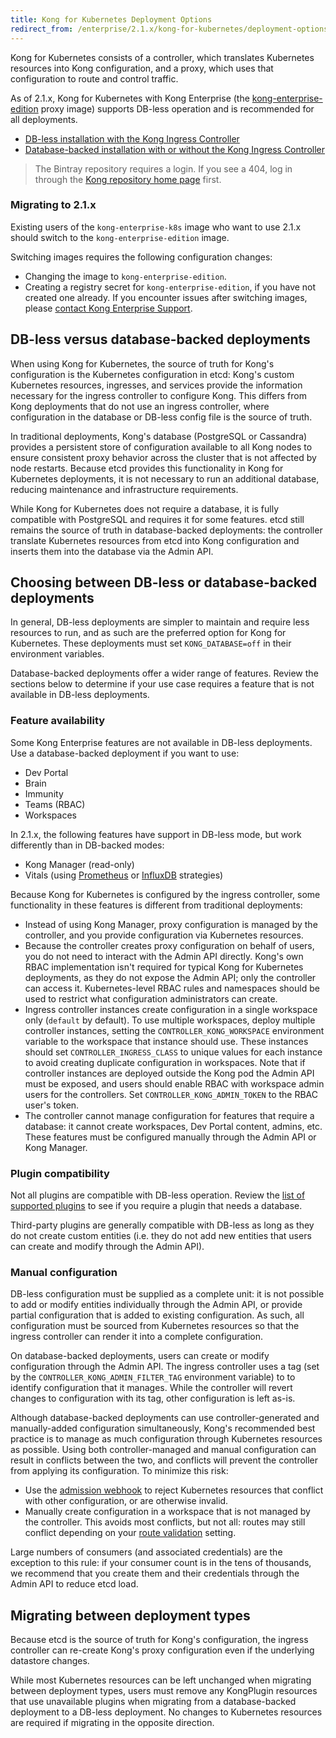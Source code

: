 ```yaml
---
title: Kong for Kubernetes Deployment Options
redirect_from: /enterprise/2.1.x/kong-for-kubernetes/deployment-options
---
```


Kong for Kubernetes consists of a controller, which translates Kubernetes
resources into Kong configuration, and a proxy, which uses that configuration
to route and control traffic.

As of 2.1.x, Kong for Kubernetes with Kong Enterprise
(the [kong-enterprise-edition][enterprise-bintray] proxy image) supports DB-less
operation and is recommended for all deployments.
* [DB-less installation with the Kong Ingress Controller][k4k8s-enterprise-install]
* [Database-backed installation with or without the Kong Ingress Controller][k4k8s-with-enterprise-install]

> The Bintray repository requires a login. If you see a 404, log in through the
[Kong repository home page](https://bintray.com/kong) first.

### Migrating to 2.1.x

Existing users of the `kong-enterprise-k8s` image who want to use 2.1.x should
switch to the `kong-enterprise-edition` image.

Switching images requires the following configuration changes:
* Changing the image to `kong-enterprise-edition`.
* Creating a registry secret for `kong-enterprise-edition`, if you have not
created one already.
If you encounter issues after switching images, please
[contact Kong Enterprise Support][support].

## DB-less versus database-backed deployments

When using Kong for Kubernetes, the source of truth for Kong's configuration is
the Kubernetes configuration in etcd: Kong's custom Kubernetes resources,
ingresses, and services provide the information necessary for the ingress
controller to configure Kong. This differs from Kong deployments that do not
use an ingress controller, where configuration in the database or DB-less
config file is the source of truth.

In traditional deployments, Kong's database (PostgreSQL or Cassandra) provides
a persistent store of configuration available to all Kong nodes to ensure
consistent proxy behavior across the cluster that is not affected by node
restarts. Because etcd provides this functionality in Kong for Kubernetes
deployments, it is not necessary to run an additional database, reducing
maintenance and infrastructure requirements.

While Kong for Kubernetes does not require a database, it is fully compatible
with PostgreSQL and requires it for some features. etcd still remains the
source of truth in database-backed deployments: the controller translate
Kubernetes resources from etcd into Kong configuration and inserts them into
the database via the Admin API.

## Choosing between DB-less or database-backed deployments

In general, DB-less deployments are simpler to maintain and require less
resources to run, and as such are the preferred option for Kong for Kubernetes.
These deployments must set `KONG_DATABASE=off` in their environment variables.

Database-backed deployments offer a wider range of features. Review the
sections below to determine if your use case requires a feature that is not
available in DB-less deployments.

### Feature availability

Some Kong Enterprise features are not available in DB-less deployments.
Use a database-backed deployment if you want to use:

* Dev Portal
* Brain
* Immunity
* Teams (RBAC)
* Workspaces

In 2.1.x, the following features have support in DB-less mode, but
work differently than in DB-backed modes:

* Kong Manager (read-only)
* Vitals (using [Prometheus][vitals-prometheus] or [InfluxDB][vitals-influxdb]
  strategies)

Because Kong for Kubernetes is configured by the ingress controller, some
functionality in these features is different from traditional deployments:

* Instead of using Kong Manager, proxy configuration is managed by the
  controller, and you provide configuration via Kubernetes resources.
* Because the controller creates proxy configuration on behalf of users, you do
  not need to interact with the Admin API directly. Kong's own RBAC
  implementation isn't required for typical Kong for Kubernetes deployments, as
  they do not expose the Admin API; only the controller can access it.
  Kubernetes-level RBAC rules and namespaces should be used to restrict what
  configuration administrators can create.
* Ingress controller instances create configuration in a single workspace only
  (`default` by default). To use multiple workspaces, deploy
  multiple controller instances, setting the `CONTROLLER_KONG_WORKSPACE`
  environment variable to the workspace that instance should use. These
  instances should set `CONTROLLER_INGRESS_CLASS` to unique values for each
  instance to avoid creating duplicate configuration in workspaces. Note that
  if controller instances are deployed outside the Kong pod the Admin API must
  be exposed, and users should enable RBAC with workspace admin users for the
  controllers.  Set `CONTROLLER_KONG_ADMIN_TOKEN` to the RBAC user's token.
* The controller cannot manage configuration for features that require a
  database: it cannot create workspaces, Dev Portal content, admins, etc. These
  features must be configured manually through the Admin API or Kong Manager.

### Plugin compatibility

Not all plugins are compatible with DB-less operation. Review the
[list of supported plugins][supported-plugins] to see if you require a plugin
that needs a database.

Third-party plugins are generally compatible with DB-less as long as they do
not create custom entities (i.e. they do not add new entities that users can
create and modify through the Admin API).

### Manual configuration

DB-less configuration must be supplied as a complete unit: it is not possible
to add or modify entities individually through the Admin API, or provide
partial configuration that is added to existing configuration. As such, all
configuration must be sourced from Kubernetes resources so that the ingress
controller can render it into a complete configuration.

On database-backed deployments, users can create or modify configuration
through the Admin API. The ingress controller uses a tag (set by the
`CONTROLLER_KONG_ADMIN_FILTER_TAG` environment variable) to to identify
configuration that it manages. While the controller will revert changes to
configuration with its tag, other configuration is left as-is.

Although database-backed deployments can use controller-generated and
manually-added configuration simultaneously, Kong's recommended best practice
is to manage as much configuration through Kubernetes resources as possible.
Using both controller-managed and manual configuration can result in conflicts
between the two, and conflicts will prevent the controller from applying its
configuration. To minimize this risk:

* Use the [admission webhook][admission-webhook]
  to reject Kubernetes resources that conflict with other configuration, or are
  otherwise invalid.
* Manually create configuration in a workspace that is not managed by the
  controller. This avoids most conflicts, but not all: routes may still
  conflict depending on your [route validation][route-validation] setting.

Large numbers of consumers (and associated credentials) are the exception to
this rule: if your consumer count is in the tens of thousands, we recommend
that you create them and their credentials through the Admin API to reduce etcd
load.

## Migrating between deployment types

Because etcd is the source of truth for Kong's configuration, the ingress
controller can re-create Kong's proxy configuration even if the underlying
datastore changes.

While most Kubernetes resources can be left unchanged when migrating between
deployment types, users must remove any KongPlugin resources that use
unavailable plugins when migrating from a database-backed deployment to a
DB-less deployment. No changes to Kubernetes resources are required if
migrating in the opposite direction.

[k8s-bintray]: https://bintray.com/kong/kong-enterprise-k8s
[enterprise-bintray]: https://bintray.com/kong/kong-enterprise-edition-docker
[admission-webhook]: https://github.com/Kong/kubernetes-ingress-controller/blob/main/docs/deployment/admission-webhook.md
[route-validation]: /enterprise/{{page.kong_version}}/property-reference/#route_validation_strategy
[supported-plugins]: https://github.com/Kong/kubernetes-ingress-controller/blob/main/docs/references/plugin-compatibility.md
[k4k8s-enterprise-install]: /enterprise/{{page.kong_version}}/deployment/installation/kong-for-kubernetes
[k4k8s-with-enterprise-install]: /enterprise/{{page.kong_version}}/deployment/installation/install-on-kubernetes
[vitals-prometheus]: /enterprise/{{page.kong_version}}/vitals/vitals-prometheus-strategy/
[vitals-influxdb]: /enterprise/{{page.kong_version}}/vitals/vitals-influx-strategy/
[support]: https://support.konghq.com/
